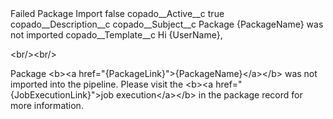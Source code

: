 <?xml version="1.0" encoding="UTF-8"?>
<CustomMetadata xmlns="http://soap.sforce.com/2006/04/metadata" xmlns:xsi="http://www.w3.org/2001/XMLSchema-instance" xmlns:xsd="http://www.w3.org/2001/XMLSchema">
    <label>Failed Package Import</label>
    <protected>false</protected>
    <values>
        <field>copado__Active__c</field>
        <value xsi:type="xsd:boolean">true</value>
    </values>
    <values>
        <field>copado__Description__c</field>
        <value xsi:nil="true"/>
    </values>
    <values>
        <field>copado__Subject__c</field>
        <value xsi:type="xsd:string">Package {PackageName} was not imported</value>
    </values>
    <values>
        <field>copado__Template__c</field>
        <value xsi:type="xsd:string">Hi {UserName},

&lt;br/&gt;&lt;br/&gt;

Package &lt;b&gt;&lt;a href=&quot;{PackageLink}&quot;&gt;{PackageName}&lt;/a&gt;&lt;/b&gt; was not imported into the pipeline. Please visit the &lt;b&gt;&lt;a href=&quot;{JobExecutionLink}&quot;&gt;job execution&lt;/a&gt;&lt;/b&gt; in the package record for more information.</value>
    </values>
</CustomMetadata>
